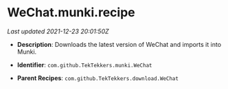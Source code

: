 # WeChat.munki.recipe

_Last updated 2021-12-23 20:01:50Z_

- **Description**: Downloads the latest version of WeChat and imports it into Munki.

- **Identifier**: `com.github.TekTekkers.munki.WeChat`

- **Parent Recipes**: `com.github.TekTekkers.download.WeChat`
